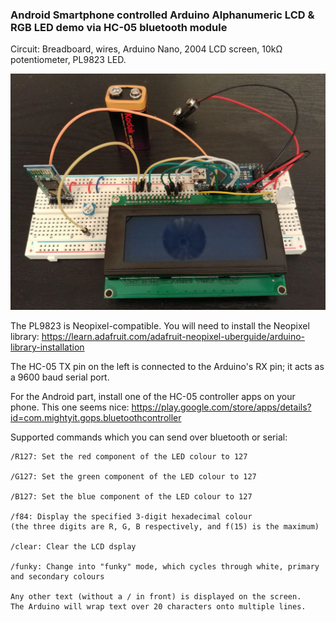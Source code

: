 ### Android Smartphone controlled Arduino Alphanumeric LCD & RGB LED demo via HC-05 bluetooth module

Circuit: Breadboard, wires, Arduino Nano, 2004 LCD screen, 10kΩ potentiometer, PL9823 LED.

![Bluetooth Arduino Demo](/README_images/bluetooth-demo.jpg)

The PL9823 is Neopixel-compatible. You will need to install the Neopixel library: https://learn.adafruit.com/adafruit-neopixel-uberguide/arduino-library-installation

The HC-05 TX pin on the left is connected to the Arduino's RX pin; it acts as a 9600 baud serial port.

For the Android part, install one of the HC-05 controller apps on your phone. This one seems nice: https://play.google.com/store/apps/details?id=com.mightyit.gops.bluetoothcontroller

Supported commands which you can send over bluetooth or serial:

```
/R127: Set the red component of the LED colour to 127

/G127: Set the green component of the LED colour to 127

/B127: Set the blue component of the LED colour to 127

/f84: Display the specified 3-digit hexadecimal colour 
(the three digits are R, G, B respectively, and f(15) is the maximum)

/clear: Clear the LCD dsplay

/funky: Change into "funky" mode, which cycles through white, primary and secondary colours

Any other text (without a / in front) is displayed on the screen. 
The Arduino will wrap text over 20 characters onto multiple lines.
```
